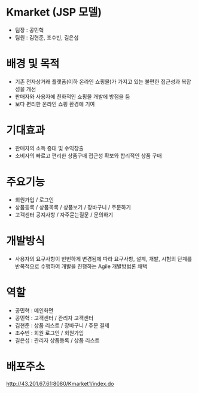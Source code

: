 # Kmarket (JSP 모델)
- 팀장 : 공민혁 
- 팀원 : 김현준, 조수빈, 길은섭
# 배경 및 목적
- 기존 전자상거래 플랫폼(이하 온라인 쇼핑몰)가 가지고 있는 불편한 접근성과 복잡성을 개선
- 판매자와 사용자에 친화적인 쇼핑몰 개발에 방점을 둠
- 보다 편리한 온라인 쇼핑 환경에 기여
# 기대효과
- 판매자의 소득 증대 및 수익창출
- 소비자의 빠르고 편리한 상품구매 접근성 확보와 합리적인 상품 구매
# 주요기능
- 회원가입 / 로그인
- 상품등록 / 상품목록 / 상품보기 / 장바구니 / 주문하기
- 고객센터 공지사항 / 자주묻는질문 / 문의하기
# 개발방식
- 사용자의 요구사항이 빈번하게 변경됨에 따라 요구사항, 설계, 개발, 시험의 단계를
반복적으로 수행하여 개발을 진행하는 Agile 개발방법론 채택
# 역할
- 공민혁 : 메인화면
- 공민혁 : 고객센터 / 관리자 고객센터
- 김현준 : 상품 리스트 / 장바구니 / 주문 결제
- 조수빈 : 회원 로그인 / 회원가입 
- 길은섭 : 관리자 상품등록 / 상품 리스트
# 배포주소
http://43.201.67.61:8080/Kmarket1/index.do
